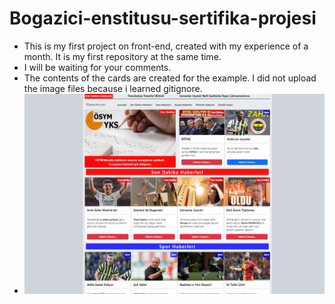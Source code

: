 # Bogazici-enstitusu-sertifika-projesi
* This is my first project on front-end, created with my experience of a month. It is my first repository at the same time.
* I will be waiting for your comments.
* The contents of the cards are created for the example. I did not upload the image files because i learned gitignore.
* <img src="./imgs/img.png" alt="preview" width="max-content" height="max-content">
